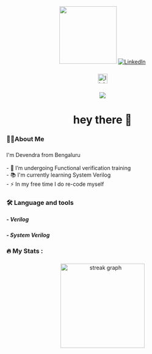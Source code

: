 <div align="center">
  <img height="150" src="https://www.linkedin.com/in/devendra-vlsi-engineer"/>
  <a href="https://www.linkedin.com/in/devendra-vlsi-engineer" target="_blank"> <!-- optional target attribute -->
  <img src="image URL" alt="LinkedIn">
</a>
</div>

###

<div align="center">
  <img src="https://img.shields.io/static/v1?message=LinkedIn&logo=linkedin&label=&color=0077B5&logoColor=white&labelColor=&style=for-the-badge" height="25" alt="linkedin logo"  />

###

<div align="center">
  <img src="https://visitor-badge.laobi.icu/badge?page_id=devendra-vlsi-engineer.devendra-vlsi-engineer&"/>
</div>

###

<h1 align="center">hey there 👋</h1>

###

<h3 align="left">👩‍💻About Me</h3>

###

<p align="left"> I'm Devendra from Bengaluru<br><br>- 🔭 I’m undergoing Functional verification training<br>- 📚 I'm currently learning System Verilog<br>- ⚡ In my free time I do re-code myself</p>

###

<h3 align="left">🛠 Language and tools </h3>
<h5 align="left"> - Verilog </h2>
<h5 align="left"> - System Verilog </h2>

###

<h3 align="left">🔥   My Stats :</h3>

###

<div align="center">
  <img src="https://streak-stats.demolab.com?user=devendra-vlsi-engineer&locale=en&mode=daily&theme=dark&hide_border=false&border_radius=5&order=3" height="220" alt="streak graph"  />
</div>

###
